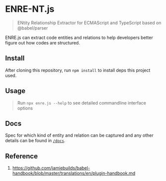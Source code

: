 # ENRE-NT.js

> ENtity Relationship Extractor for ECMAScript and TypeScript based on @babel/parser

ENRE.js can extract code entities and relations to help developers better figure out how codes are structured.

## Install

After cloning this repository, run `npm install` to install deps this project used.

## Usage

> Run `npx enre.js --help` to see detailed commandline interface options

## Docs

Spec for which kind of entity and relation can be captured and any other details can be found
in [`/docs`](docs/README.md).

## Reference

1. https://github.com/jamiebuilds/babel-handbook/blob/master/translations/en/plugin-handbook.md
